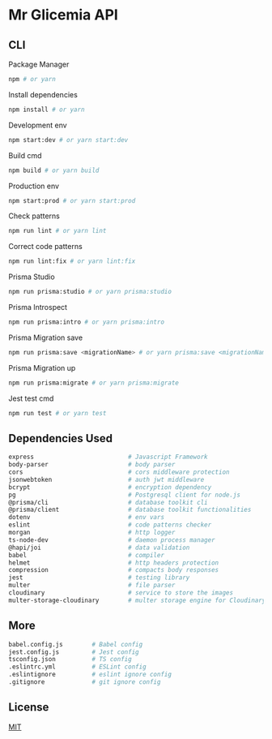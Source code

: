 # Mr Glicemia API

## CLI

Package Manager

```bash
npm # or yarn
```

Install dependencies

```bash
npm install # or yarn
```

Development env

```bash
npm start:dev # or yarn start:dev
```

Build cmd

```bash
npm build # or yarn build
```

Production env

```bash
npm start:prod # or yarn start:prod
```

Check patterns

```bash
npm run lint # or yarn lint
```

Correct code patterns

```bash
npm run lint:fix # or yarn lint:fix
```

Prisma Studio

```bash
npm run prisma:studio # or yarn prisma:studio
```

Prisma Introspect

```bash
npm run prisma:intro # or yarn prisma:intro
```

Prisma Migration save

```bash
npm run prisma:save <migrationName> # or yarn prisma:save <migrationName>
```

Prisma Migration up

```bash
npm run prisma:migrate # or yarn prisma:migrate
```

Jest test cmd

```bash
npm run test # or yarn test
```

## Dependencies Used

```bash
express                          # Javascript Framework
body-parser                      # body parser
cors                             # cors middleware protection
jsonwebtoken                     # auth jwt middleware
bcrypt                           # encryption dependency
pg                               # Postgresql client for node.js
@prisma/cli                      # database toolkit cli
@prisma/client                   # database toolkit functionalities
dotenv                           # env vars
eslint                           # code patterns checker
morgan                           # http logger
ts-node-dev                      # daemon process manager
@hapi/joi                        # data validation
babel                            # compiler
helmet                           # http headers protection
compression                      # compacts body responses
jest                             # testing library
multer                           # file parser
cloudinary                       # service to store the images
multer-storage-cloudinary        # multer storage engine for Cloudinary
```

## More

```bash
babel.config.js        # Babel config
jest.config.js         # Jest config
tsconfig.json          # TS config
.eslintrc.yml          # ESLint config
.eslintignore          # eslint ignore config
.gitignore             # git ignore config
```

## License

[MIT](https://choosealicense.com/licenses/mit/)
